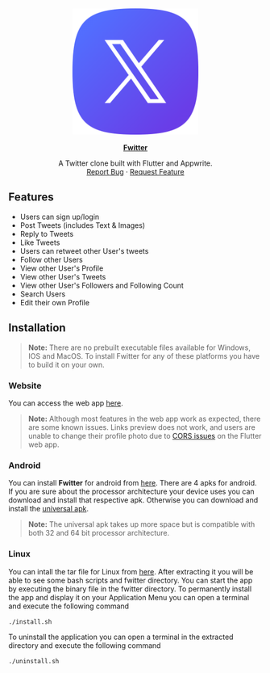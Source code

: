 <a name="readme-top"></a>
<br />
<div align="center">
  <a href="https://github.com/mdanisulh/fwitter">
    <img src="assets/png/logo.png" alt="Logo" width="250" height="250">
  </a>

<a href="https://github.com/mdanisulh/fwitter"><strong>Fwitter</strong>
  </a>
  <p align="center">
    A Twitter clone built with Flutter and Appwrite.
    <br />
    <a href="https://github.com/mdanisulh/fwitter/issues">Report Bug</a>
    ·
    <a href="https://github.com/mdanisulh/fwitter/issues">Request Feature</a>
  </p>
</div>

## Features
- Users can sign up/login
- Post Tweets (includes Text & Images)
- Reply to Tweets
- Like Tweets
- Users can retweet other User's tweets
- Follow other Users
- View other User's Profile
- View other User's Tweets
- View other User's Followers and Following Count
- Search Users
- Edit their own Profile


## Installation
> **Note:** There are no prebuilt executable files available for Windows, IOS and MacOS. To install Fwitter for any of these platforms you have to build it on your own.

### Website
You can access the web app [here](https://mdanisulh.github.io/fwitter).
> **Note:** Although most features in the web app work as expected, there are some known issues. Links preview does not work, and users are unable to change their profile photo due to [CORS issues](https://github.com/flutter/flutter/issues/119297) on the Flutter web app.

### Android
You can install **Fwitter** for android from [here](https://github.com/mdanisulh/fwitter/releases/tag/v1.0.0). There are 4 apks for android. If you are sure about the processor architecture your device uses you can download and install that respective apk. Otherwise you can download and install the [universal apk](https://github.com/mdanisulh/fwitter/releases/download/v1.0.0/android-app-universal.apk).
> **Note:** The universal apk takes up more space but is compatible with both 32 and 64 bit processor architecture.

### Linux
You can intall the tar file for Linux from [here](https://github.com/mdanisulh/fwitter/releases/download/v1.0.0/linux-x86_64.tar.gz). After extracting it you will be able to see some bash scripts and fwitter directory. You can start the app by executing the binary file in the fwitter directory.
To permanently install the app and display it on your Application Menu you can open a terminal and execute the following command
```
./install.sh
```
To uninstall the application you can open a terminal in the extracted directory and execute the following command
```
./uninstall.sh
```
